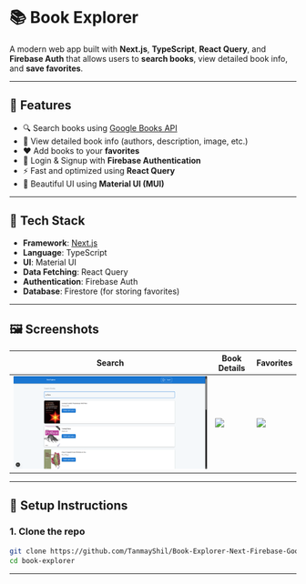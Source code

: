 # 📚 Book Explorer

A modern web app built with **Next.js**, **TypeScript**, **React Query**, and **Firebase Auth** that allows users to **search books**, view detailed book info, and **save favorites**.

---

## 🚀 Features

- 🔍 Search books using [Google Books API](https://developers.google.com/books)
- 📖 View detailed book info (authors, description, image, etc.)
- ❤️ Add books to your **favorites**
- 🔐 Login & Signup with **Firebase Authentication**
- ⚡ Fast and optimized using **React Query**
- 🎨 Beautiful UI using **Material UI (MUI)**

---

## 🧪 Tech Stack

- **Framework**: [Next.js](https://nextjs.org/)
- **Language**: TypeScript
- **UI**: Material UI
- **Data Fetching**: React Query
- **Authentication**: Firebase Auth
- **Database**: Firestore (for storing favorites)

---

## 🖼️ Screenshots

| Search | Book Details | Favorites |
|--------|---------------|-----------|
| ![](public/search.png) | ![](public/screens/book-details.png) | ![](public/screens/favorites.png) |

---

## 🔧 Setup Instructions

### 1. Clone the repo

```bash
git clone https://github.com/TanmayShil/Book-Explorer-Next-Firebase-GoogleBooksAPI-ReactQuery.git
cd book-explorer
```
---


